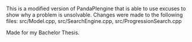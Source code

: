 This is a modified version of PandaPIengine that is able to use excuses to show why a problem is unsolvable.
Changes were made to the following files: src/Model.cpp, src/SearchEngine.cpp, src/ProgressionSearch.cpp

Made for my Bachelor Thesis.
